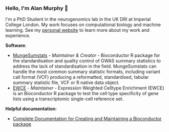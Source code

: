 ### Hello, I'm Alan Murphy 👋

<!--
**Al-Murphy/Al-Murphy** is a ✨ _special_ ✨ repository because its `README.md` (this file) appears on your GitHub profile.

Here are some ideas to get you started:

- 🔭 I’m currently working on ...
- 🌱 I’m currently learning ...
- 👯 I’m looking to collaborate on ...
- 🤔 I’m looking for help with ...
- 💬 Ask me about ...
- 📫 How to reach me: ...
- 😄 Pronouns: ...
- ⚡ Fun fact: ...
-->

I'm a PhD Student in the neurogenomics lab in the UK DRI at Imperial College London. My work focuses on computational biology
and machine learning. See my [personal website](https://al-murphy.github.io/) to learn more about my work and experience.

**Software**:

* [MungeSumstats](https://github.com/Al-Murphy/MungeSumstats) - _Maintainer & Creator_ - Bioconductor R package for the standardisation and quality control of GWAS summary statistics to address the lack of standardisation in the field. MungeSumstats can handle the most common summary statistic formats, including variant call format (VCF) producing a reformatted, standardised, tabular summary statistic file, VCF or R native data object.
* [EWCE](https://github.com/NathanSkene/EWCE) - _Maintainer_ - Expression Weighted Celltype Enrichment (EWCE) is an Bioconductor R package to test the cell type specificity of gene lists using a transcriptomic single-cell reference set.

**Helpful documentation**:

* [Complete Documentation for Creating and Maintaining a Bioconductor package](https://github.com/neurogenomics/labwiki/wiki/Creating-a-Bioconductor-package)
